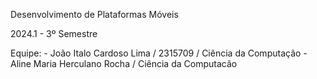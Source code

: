Desenvolvimento de Plataformas Móveis

2024.1 - 3º Semestre

Equipe:
	- João Italo Cardoso Lima / 2315709 / Ciência da Computação
	- Aline Maria Herculano Rocha / Ciência da Computacão
